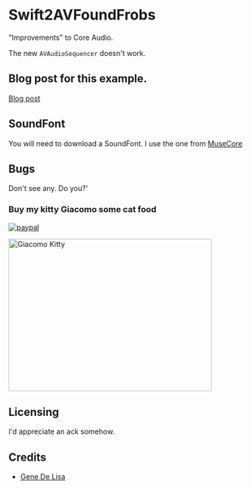 # Swift2AVFoundFrobs


"Improvements" to Core Audio. 

The new `AVAudioSequencer` doesn't work.


## Blog post for this example.

[Blog post](http://www.rockhoppertech.com/blog/swift-2-avaudiosequencer)

## SoundFont

You will need to download a SoundFont. I use the one from [MuseCore](https://musescore.org/en/handbook/soundfont)


## Bugs

Don't see any. Do you?'


### Buy my kitty Giacomo some cat food

[![paypal](https://www.paypalobjects.com/en_US/i/btn/btn_donate_SM.gif)](https://www.paypal.com/cgi-bin/webscr?cmd=_donations&business=F5KE9Z29MH8YQ&bnP-DonationsBF:btn_donate_SM.gif:NonHosted)

<img src="http://www.rockhoppertech.com/blog/wp-content/uploads/2015/05/IMG_0657.png" alt="Giacomo Kitty" width="400" height="300">

## Licensing

I'd appreciate an ack somehow.

## Credits

*	[Gene De Lisa](http://rockhoppertech.com/blog/)
